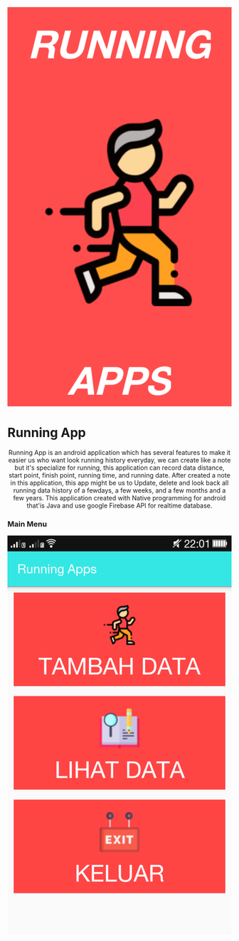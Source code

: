 <p align="center"><img src="https://github.com/RezaNum1/RunningApps/blob/master/app/src/main/res/drawable/Screen_1.png"></p>

<h1> Running App </h1>
<p align="center"> Running App is an android application which has several features to make it easier us who want look running history everyday,
we can create like a note but it's specialize for running, this application can record data distance, start point, finish point, running time,
and running date. After created a note in this application, this app might be us to Update, delete and look back all running data history of a fewdays, a few weeks,
and a few months and a few years. This application created with Native programming for android that'is Java and use google Firebase API for realtime database.</p>

<h3>Main Menu</h3>
<p align="center"><img src="https://github.com/RezaNum1/RunningApps/blob/master/app/src/main/res/drawable/Screen_2.png"></p>

